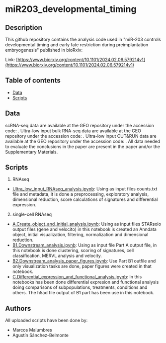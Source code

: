# miR203_developmental_timing

## Description

This github repository contains the analysis code used in "miR-203 controls developmental timing and early fate restriction during preimplantation embryogenesis" published in bioRxiv:

Link: [https://www.biorxiv.org/content/10.1101/2024.02.06.579214v1](https://www.biorxiv.org/content/10.1101/2024.02.06.579214v1)

## Table of contents

- [Data](#Data)
- [Scripts](#Scripts)


## Data

scRNA-seq data are available at the GEO repository under the accession code: . Ultra-low input bulk RNA-seq data are available at the GEO repository under the accession code: . Ultra-low input CUT&RUN data are available at the GEO repository under the accession code: . All data needed to evaluate the conclusions in the paper are present in the paper and/or the Supplementary Materials.

## Scripts

1. RNAseq

- [Ultra_low_input_RNAseq_analysis.ipynb](/scripts/RNAseq/Ultra_low_input_RNAseq_analysis.ipynb): Using as input files counts.txt file and metadata, it is done a preprocessing, exploratory analysis, dimensional reduction, score calculations of signatures and differential expression.

2. single-cell RNAseq
   
- [A.Create_object_and_initial_analysis.ipynb](/scripts/scRNAseq/A.Create_object_and_initial_analysis.ipynb): Using as input files STARsolo output files (gene and velocito) in this notebook is created an Anndata object, initial visualization, filtering, normalization and dimensional reduction.
- [B1.Downstream_analysis.ipynb](/scripts/scRNAseq/B1.Downstream_analysis.ipynb): Using as input file Part A output file, in this notebook is done clustering, scoring of signatures, cell classification, MERVL analysis and velocity.
- [B2.Downstream_analysis_paper_figures.ipynb](/scripts/scRNAseq/B2.Downstream_analysis_paper_figures.ipynb): Use Part B1 outfile and only visualization tasks are done, paper figures were created in that notebook.
- [C.Differential_expression_and_functional_analysis.ipynb](/scripts/scRNAseq/C.Differential_expression_and_functional_analysis.ipynb): In this notebooks has been done differential expresion and functional analysis doing comparisons of subpopulations, treatments, conditions and others. The h5ad file output of B1 part has been use in this notebook.

## Authors

All uploaded scripts have been done by:

- Marcos Malumbres
- Agustín Sánchez-Belmonte
